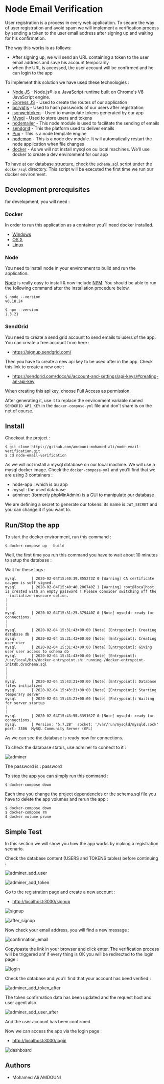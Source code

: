 # Node Email Verification

User registration is a process in every web application. To secure the way of user registration and avoid spam we will implement a verification process
by sending a token to the user email address after signing up and waiting for his confirmation.

The way this works is as follows:

- After signing up, we will send an URL containing a token to the user email address and save his account temporarily
- when the URL is accessed, the user account will be confirmed and he can login to the app

To implement this solution we have used these technologies :

- [Node JS](https://nodejs.org/en/) - Node.js® is a JavaScript runtime built on Chrome's V8 JavaScript engine.
- [Express JS](https://expressjs.com/) - Used to create the routes of our application
- [bcryptjs](https://www.npmjs.com/package/bcryptjs) - Used to hash passwords of our users after registration
- [jsonwebtoken](https://www.npmjs.com/package/jsonwebtoken) - Used to manipulate tokens generated by our app
- [Mysql](https://www.mysql.com/fr/) - Used to store users and tokens
- [nodemailer](https://nodemailer.com/) - This node module is used to facilitate the sending of emails
- [sendgrid](https://sendgrid.com/) - This the platform used to deliver emails
- [Pug](https://pugjs.org/api/getting-started.html) - This is a node template engine
- [nodemon](https://www.npmjs.com/package/nodemon) - This is a node dev module. It will automatically restart the node application when file changes
- [docker](https://www.docker.com/) - As we will not install mysql on ou local machines. We'll use docker to create a dev environment for our app

To have at our database structure, check the `schema.sql` script under the `docker/sql` directory. This script will be executed the first time we run our docker environment.

## Development prerequisites

for development, you will need :

### Docker

In order to run this application as a container you'll need docker installed.

- [Windows](https://docs.docker.com/windows/started)
- [OS X](https://docs.docker.com/mac/started/)
- [Linux](https://docs.docker.com/linux/started/)

### Node

You need to install node in your environment to build and run the application.

[Node](https://nodejs.org/en/) is really easy to install & now include [NPM](https://npmjs.org/).
You should be able to run the following command after the installation procedure
below.

    $ node --version
    v0.10.24

    $ npm --version
    1.3.21

### SendGrid

You need to create a send grid account to send emails to users of the app. You can create a free account from here :

- https://signup.sendgrid.com/

Then you have to create a new api key to be used after in the app. Check this link to create a new one :

- https://sendgrid.com/docs/ui/account-and-settings/api-keys/#creating-an-api-key

When creating this api key, choose Full Access as permission.

After generating it, use it to replace the environment variable named `SENDGRID_API_KEY` in the `docker-compose-yml` file and don't share is on the net of course.

## Install

Checkout the project :

    $ git clone https://github.com/amdouni-mohamed-ali/node-email-verification.git
    $ cd node-email-verification

As we will not install a mysql database on our local machine. We will use a mysql docker image. Check the `docker-compose-yml` and you'll find that we are using 3 containers :

- node-app : which is ou app
- mysql : the used database
- adminer: (formerly phpMinAdmin) is a GUI to manipulate our database

We are defining a secret to generate our tokens. its name is `JWT_SECRET` and you can change it if you want to.

## Run/Stop the app

To start the docker environment, run this command :

    $ docker-compose up --build

Well, the first time you run this command you have to wait about 10 minutes to setup the database :

Wait for these logs :

```log
mysql       | 2020-02-04T15:40:39.855273Z 0 [Warning] CA certificate ca.pem is self signed.
mysql       | 2020-02-04T15:40:40.206740Z 1 [Warning] root@localhost is created with an empty password ! Please consider switching off the --initialize-insecure option.
|
|
|
mysql       | 2020-02-04T15:31:25.379440Z 0 [Note] mysqld: ready for connections.
|
|
mysql       | 2020-02-04 15:31:43+00:00 [Note] [Entrypoint]: Creating database db
mysql       | 2020-02-04 15:31:43+00:00 [Note] [Entrypoint]: Creating user user
mysql       | 2020-02-04 15:31:43+00:00 [Note] [Entrypoint]: Giving user user access to schema db
mysql       | 2020-02-04 15:31:43+00:00 [Note] [Entrypoint]: /usr/local/bin/docker-entrypoint.sh: running /docker-entrypoint-initdb.d/schema.sql
|
|
|
mysql       | 2020-02-04 15:43:21+00:00 [Note] [Entrypoint]: Database files initialized
mysql       | 2020-02-04 15:43:21+00:00 [Note] [Entrypoint]: Starting temporary server
mysql       | 2020-02-04 15:43:21+00:00 [Note] [Entrypoint]: Waiting for server startup
|
|
mysql       | 2020-02-04T15:43:55.339162Z 0 [Note] mysqld: ready for connections.
mysql       | Version: '5.7.28'  socket: '/var/run/mysqld/mysqld.sock'  port: 3306  MySQL Community Server (GPL)
```

As we can see the database is ready now for connections.

To check the database status, use adminer to connect to it :

![adminer](https://user-images.githubusercontent.com/16627692/73834477-16f23180-480c-11ea-9d00-a11b76f10801.png)

The password is : password

To stop the app you can simply run this command :

    $ docker-compose down

Each time you change the project dependencies or the schema.sql file you have to delete the app volumes and rerun the app :

    $ docker-compose down
    $ docker-compose rm
    $ docker volume prune

## Simple Test

In this section we will show you how the app works by making a registration scenario.

Check the database content (USERS and TOKENS tables) before continuing :

![adminer_add_user](https://user-images.githubusercontent.com/16627692/73835712-2bcfc480-480e-11ea-9437-01e5f7029b63.jpg)

![adminer_add_token](https://user-images.githubusercontent.com/16627692/73835628-017e0700-480e-11ea-9062-2a8ac3c6d7c7.png)

Go to the registration page and create a new account :

- [http://localhost:3000/signup](http://localhost:3000/signup)

![signup](https://user-images.githubusercontent.com/16627692/73835246-5ec58880-480d-11ea-8e85-dcf996676300.jpg)

![after_signup](https://user-images.githubusercontent.com/16627692/73835504-c5e33d00-480d-11ea-9491-b442efabbaa3.png)

Now check your email address, you will find a new message :

![confirmation_email](https://user-images.githubusercontent.com/16627692/73835768-44d87580-480e-11ea-9409-73fb9973afe1.png)

Copy/paste the link in your browser and click enter. The verification process will be triggered anf if every thing is OK you will be redirected
to the login page :

![login](https://user-images.githubusercontent.com/16627692/73836063-c6300800-480e-11ea-87dc-f183eaeccb1f.png)

Check the database and you'll find that your account has beed verified :

![adminer_add_token_after](https://user-images.githubusercontent.com/16627692/73836178-faa3c400-480e-11ea-89f2-9d55d909b0d4.png)

The token confirmation data has been updated and the request host and user agent also.

![adminer_add_user_after](https://user-images.githubusercontent.com/16627692/73836308-3b034200-480f-11ea-905f-ba90cb049132.jpg)

And the user account has been confirmed.

Now we can access the app via the login page :

- [http://localhost:3000/login](http://localhost:3000/login)

![dashboard](https://user-images.githubusercontent.com/16627692/73836400-74d44880-480f-11ea-883f-c799c5006cfb.png)

## Authors

- Mohamed Ali AMDOUNI
